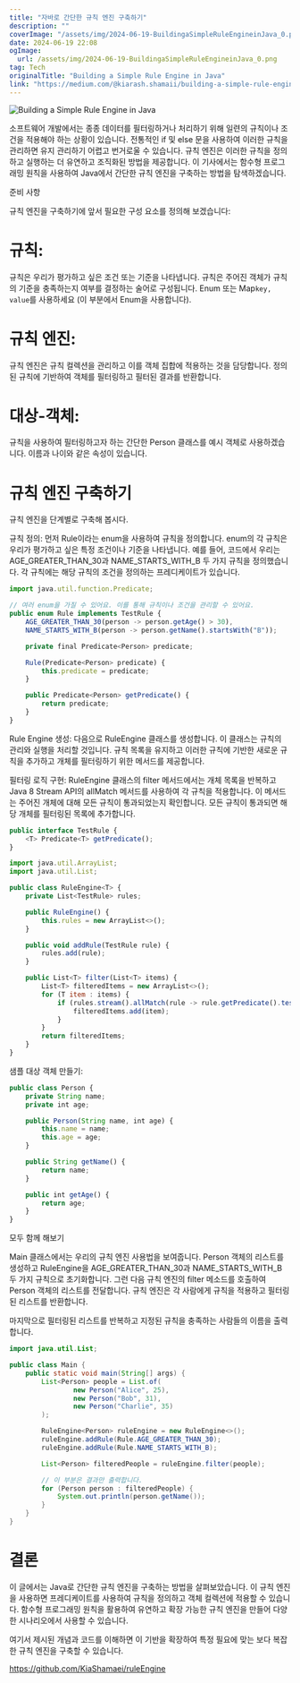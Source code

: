 ```yaml
---
title: "자바로 간단한 규칙 엔진 구축하기"
description: ""
coverImage: "/assets/img/2024-06-19-BuildingaSimpleRuleEngineinJava_0.png"
date: 2024-06-19 22:08
ogImage:
  url: /assets/img/2024-06-19-BuildingaSimpleRuleEngineinJava_0.png
tag: Tech
originalTitle: "Building a Simple Rule Engine in Java"
link: "https://medium.com/@kiarash.shamaii/building-a-simple-rule-engine-in-java-2d88eff7b465"
---
```


![Building a Simple Rule Engine in Java](/assets/img/2024-06-19-BuildingaSimpleRuleEngineinJava_0.png)

소프트웨어 개발에서는 종종 데이터를 필터링하거나 처리하기 위해 일련의 규칙이나 조건을 적용해야 하는 상황이 있습니다. 전통적인 if 및 else 문을 사용하여 이러한 규칙을 관리하면 유지 관리하기 어렵고 번거로울 수 있습니다. 규칙 엔진은 이러한 규칙을 정의하고 실행하는 더 유연하고 조직화된 방법을 제공합니다. 이 기사에서는 함수형 프로그래밍 원칙을 사용하여 Java에서 간단한 규칙 엔진을 구축하는 방법을 탐색하겠습니다.

준비 사항

규칙 엔진을 구축하기에 앞서 필요한 구성 요소를 정의해 보겠습니다:

<div class="content-ad"></div>

# 규칙:

규칙은 우리가 평가하고 싶은 조건 또는 기준을 나타냅니다. 규칙은 주어진 객체가 규칙의 기준을 충족하는지 여부를 결정하는 술어로 구성됩니다. Enum 또는 Map`key, value`를 사용하세요 (이 부분에서 Enum을 사용합니다).

# 규칙 엔진:

규칙 엔진은 규칙 컬렉션을 관리하고 이를 객체 집합에 적용하는 것을 담당합니다. 정의된 규칙에 기반하여 객체를 필터링하고 필터된 결과를 반환합니다.

<div class="content-ad"></div>

# 대상-객체:

규칙을 사용하여 필터링하고자 하는 간단한 Person 클래스를 예시 객체로 사용하겠습니다. 이름과 나이와 같은 속성이 있습니다.

# 규칙 엔진 구축하기

규칙 엔진을 단계별로 구축해 봅시다.

<div class="content-ad"></div>

규칙 정의:
먼저 Rule이라는 enum을 사용하여 규칙을 정의합니다. enum의 각 규칙은 우리가 평가하고 싶은 특정 조건이나 기준을 나타냅니다. 예를 들어, 코드에서 우리는 AGE_GREATER_THAN_30과 NAME_STARTS_WITH_B 두 가지 규칙을 정의했습니다. 각 규칙에는 해당 규칙의 조건을 정의하는 프레디케이트가 있습니다.

```js
import java.util.function.Predicate;

// 여러 enum을 가질 수 있어요. 이를 통해 규칙이나 조건을 관리할 수 있어요.
public enum Rule implements TestRule {
    AGE_GREATER_THAN_30(person -> person.getAge() > 30),
    NAME_STARTS_WITH_B(person -> person.getName().startsWith("B"));

    private final Predicate<Person> predicate;

    Rule(Predicate<Person> predicate) {
        this.predicate = predicate;
    }

    public Predicate<Person> getPredicate() {
        return predicate;
    }
}
```

Rule Engine 생성:
다음으로 RuleEngine 클래스를 생성합니다. 이 클래스는 규칙의 관리와 실행을 처리할 것입니다. 규칙 목록을 유지하고 이러한 규칙에 기반한 새로운 규칙을 추가하고 개체를 필터링하기 위한 메서드를 제공합니다.

필터링 로직 구현:
RuleEngine 클래스의 filter 메서드에서는 개체 목록을 반복하고 Java 8 Stream API의 allMatch 메서드를 사용하여 각 규칙을 적용합니다. 이 메서드는 주어진 개체에 대해 모든 규칙이 통과되었는지 확인합니다. 모든 규칙이 통과되면 해당 개체를 필터링된 목록에 추가합니다.

<div class="content-ad"></div>

```js
public interface TestRule {
    <T> Predicate<T> getPredicate();
}
```

```js
import java.util.ArrayList;
import java.util.List;

public class RuleEngine<T> {
    private List<TestRule> rules;

    public RuleEngine() {
        this.rules = new ArrayList<>();
    }

    public void addRule(TestRule rule) {
        rules.add(rule);
    }

    public List<T> filter(List<T> items) {
        List<T> filteredItems = new ArrayList<>();
        for (T item : items) {
            if (rules.stream().allMatch(rule -> rule.getPredicate().test(item))) {
                filteredItems.add(item);
            }
        }
        return filteredItems;
    }
}
```

샘플 대상 객체 만들기:

```js
public class Person {
    private String name;
    private int age;

    public Person(String name, int age) {
        this.name = name;
        this.age = age;
    }

    public String getName() {
        return name;
    }

    public int getAge() {
        return age;
    }
}
```

<div class="content-ad"></div>

모두 함께 해보기

Main 클래스에서는 우리의 규칙 엔진 사용법을 보여줍니다. Person 객체의 리스트를 생성하고 RuleEngine을 AGE_GREATER_THAN_30과 NAME_STARTS_WITH_B 두 가지 규칙으로 초기화합니다. 그런 다음 규칙 엔진의 filter 메소드를 호출하여 Person 객체의 리스트를 전달합니다. 규칙 엔진은 각 사람에게 규칙을 적용하고 필터링된 리스트를 반환합니다.

마지막으로 필터링된 리스트를 반복하고 지정된 규칙을 충족하는 사람들의 이름을 출력합니다.

```java
import java.util.List;

public class Main {
    public static void main(String[] args) {
        List<Person> people = List.of(
                new Person("Alice", 25),
                new Person("Bob", 31),
                new Person("Charlie", 35)
        );

        RuleEngine<Person> ruleEngine = new RuleEngine<>();
        ruleEngine.addRule(Rule.AGE_GREATER_THAN_30);
        ruleEngine.addRule(Rule.NAME_STARTS_WITH_B);

        List<Person> filteredPeople = ruleEngine.filter(people);

        // 이 부분은 결과만 출력합니다.
        for (Person person : filteredPeople) {
            System.out.println(person.getName());
        }
    }
}
```

<div class="content-ad"></div>

# 결론

이 글에서는 Java로 간단한 규칙 엔진을 구축하는 방법을 살펴보았습니다. 이 규칙 엔진을 사용하면 프레디케이트를 사용하여 규칙을 정의하고 객체 컬렉션에 적용할 수 있습니다. 함수형 프로그래밍 원칙을 활용하여 유연하고 확장 가능한 규칙 엔진을 만들어 다양한 시나리오에서 사용할 수 있습니다.

여기서 제시된 개념과 코드를 이해하면 이 기반을 확장하여 특정 필요에 맞는 보다 복잡한 규칙 엔진을 구축할 수 있습니다.

https://github.com/KiaShamaei/ruleEngine
